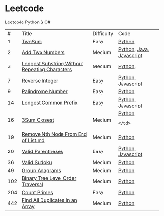 # Leetcode
Leetcode Python & C#


<table>
<tr>
    <td>#</td>
    <td>Title</td>  
    <td>Difficulty</td>
    <td>Code</td>    
</tr>  
<tr>
    <td>1</td>    
    <td><a href="https://github.com/Eddie02582/Leetcode/blob/master/001_TwoSum.md">TwoSum</a></td> 
    <td>Easy</td>       
    <td><a href="https://github.com/Eddie02582/Leetcode/blob/master/Python/001_TwoSum.py">Python</a></td>
</tr>
<tr>
    <td>2</td>    
    <td><a href="https://github.com/Eddie02582/Leetcode/blob/master/002_Add%20Two%20Numbers.md">Add Two Numbers</a></td>
    <td>Medium</td>  
    <td><a href="https://github.com/Eddie02582/Leetcode/blob/master/Python/002_Add%20Two%20Numbers.py">Python</a>,
        <a href="https://github.com/Eddie02582/Leetcode/blob/master/Java/addTwoNumbers.java">Java</a>,
        <a href="https://github.com/Eddie02582/Leetcode/blob/master/JavaScript/002_Add%20Two%20Numbers.js">Javascript</a>
    </td>    
</tr>
<tr>
    <td>3</td>    
    <td><a href="https://github.com/Eddie02582/Leetcode/blob/master/Longest%20Substring%20Without%20Repeating%20Characters.md">Longest Substring Without Repeating Characters</a></td>
    <td>Medium</td>  
    <td><a href="https://github.com/Eddie02582/Leetcode/blob/master/Python/Longest%20Substring%20Without%20Repeating%20Characters.py">Python</a>,
    </td>    
</tr>
<tr>
    <td>7</td>    
    <td><a href="https://github.com/Eddie02582/Leetcode/blob/master/007_Reverse%20Integer.md">Reverse Integer</a></td> 
    <td>Easy</td>  
    <td>
    <a href="https://github.com/Eddie02582/Leetcode/blob/master/Python/007_Reverse%20Integer.py">Python</a>,
    <a href="https://github.com/Eddie02582/Leetcode/blob/master/JavaScript/007_Reverse%20Integer.js">Javascript</a>
    </td>         
</tr>
<tr>
    <td>9</td>    
    <td><a href="https://github.com/Eddie02582/Leetcode/blob/master/009_Palindrome%20Number.md">Palindrome Number</a></td> 
    <td>Easy</td>  
    <td>
    <a href="https://github.com/Eddie02582/Leetcode/blob/master/Python/009_Palindrome%20Number.py">Python</a>   
    </td>         
</tr>
<tr>
    <td>14</td>    
    <td><a href="https://github.com/Eddie02582/Leetcode/blob/master/014_Longest%20Common%20Prefix.md">Longest Common Prefix</a></td> 
    <td>Easy</td>  
    <td>
    <a href="https://github.com/Eddie02582/Leetcode/blob/master/Python/014_Longest%20Common%20Prefix.py">Python</a>, 
    <a href="https://github.com/Eddie02582/Leetcode/blob/master/JavaScript/014_Longest%20Common%20Prefix.js">Javascript</a>    
    </td>         
</tr>
<tr>
    <td>16</td>    
    <td><a href="https://github.com/Eddie02582/Leetcode/blob/master/016_3Sum%20Closest.md">3Sum Closest</a></td> 
    <td>Medium</td>  
    <td>
    <a href="https://github.com/Eddie02582/Leetcode/blob/master/Python/016_3Sum%20Closest.py">Python</a> 
    
    </td>         
</tr>
<tr>
    <td>19</td>    
    <td><a href="https://github.com/Eddie02582/Leetcode/blob/master/019_Remove%20Nth%20Node%20From%20End%20of%20List.md">Remove Nth Node From End of List.md</a></td> 
    <td>Medium</td>  
    <td>
    <a href="https://github.com/Eddie02582/Leetcode/blob/master/Python/019_Remove%20Nth%20Node%20From%20End%20of%20List.py">Python</a>     
    </td>         
</tr>
<tr>
    <td>20</td>    
    <td><a href="https://github.com/Eddie02582/Leetcode/blob/master/020_Valid%20Parentheses.md">Valid Parentheses</a></td> 
    <td>Easy</td>  
    <td>
    <a href="https://github.com/Eddie02582/Leetcode/blob/master/Python/020_Valid%20Parentheses.py">Python</a>, 
    <a href="https://github.com/Eddie02582/Leetcode/blob/master/JavaScript/020_Valid%20Parentheses.js">Javascript</a>    
    </td>         
</tr>
<tr>
    <td>36</td>    
    <td><a href="https://github.com/Eddie02582/Leetcode/blob/master/036_Valid%20Sudoku.md">Valid Sudoku</a></td> 
    <td>Medium</td>  
    <td>
    <a href="https://github.com/Eddie02582/Leetcode/blob/master/Python/036_Valid%20Sudoku.py">Python</a>  
    </td>         
</tr>
<tr>
    <td>49</td>    
    <td><a href="https://github.com/Eddie02582/Leetcode/blob/master/049_Group%20Anagrams.md">Group Anagrams</a></td> 
    <td>Medium</td>  
    <td>
    <a href="https://github.com/Eddie02582/Leetcode/blob/master/Python/049_Group%20Anagrams.py">Python</a>  
    </td>         
</tr>
<tr>
    <td>102</td>    
    <td><a href="https://github.com/Eddie02582/Leetcode/blob/master/102_Binary%20Tree%20Level%20Order%20Traversal.md">Binary Tree Level Order Traversal</a></td> 
    <td>Medium</td>  
    <td>
    <a href="https://github.com/Eddie02582/Leetcode/blob/master/Python/102_Binary%20Tree%20Level%20Order%20Traversal.py">Python</a>  
    </td>         
</tr>
<tr>
    <td>204</td>    
    <td><a href="https://github.com/Eddie02582/Leetcode/blob/master/204_Count%20Primes.md">Count Primes</a></td> 
    <td>Easy</td>  
    <td>
    <a href="https://github.com/Eddie02582/Leetcode/blob/master/Python/049_Group%20Anagrams.py">Python</a>
    </td>         
</tr>
<tr>
    <td>442</td>    
    <td><a href="https://github.com/Eddie02582/Leetcode/blob/master/442_Find%20All%20Duplicates%20in%20an%20Array.md">Find All Duplicates in an Array</a></td> 
    <td>Medium</td>  
    <td>
    <a href="https://github.com/Eddie02582/Leetcode/blob/master/Python/442_Find%20All%20Duplicates%20in%20an%20Array.py">Python</a>
    </td>         
</tr>
</table>

